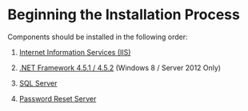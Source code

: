 [title]: # (Installation Process)
[tags]: # (install)
[priority]: # (1)

# Beginning the Installation Process

Components should be installed in the following order:

1. [Internet Information Services (IIS)](iis.md)

2. [.NET Framework 4.5.1 / 4.5.2](aspnet.md) (Windows 8 / Server 2012 Only)

3. [SQL Server](sql-cfg.md)

4. [Password Reset Server](msi.md)
